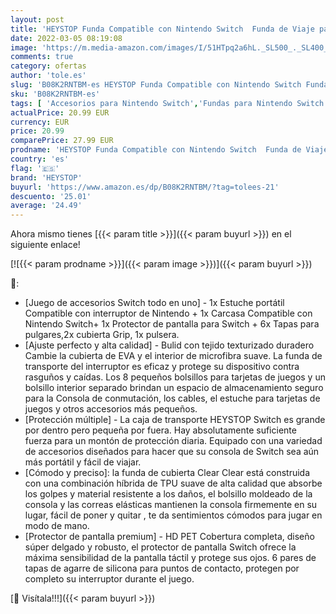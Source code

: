 ```yaml
---
layout: post
title: 'HEYSTOP Funda Compatible con Nintendo Switch  Funda de Viaje para Switch con Más Espacio de Almacenamiento para 8 Juegos  Funda Compatible con Nintendo Switch Console & Accesorios  Rojo Púrpura '
date: 2022-03-05 08:19:08
image: 'https://m.media-amazon.com/images/I/51HTpq2a6hL._SL500_._SL400_.jpg'
comments: true
category: ofertas
author: 'tole.es'
slug: 'B08K2RNTBM-es HEYSTOP Funda Compatible con Nintendo Switch Funda de...'
sku: 'B08K2RNTBM-es'
tags: [ 'Accesorios para Nintendo Switch','Fundas para Nintendo Switch','Fundas y almacenamiento para Nintendo Switch','Hardware y juegos para Nintendo Switch','Videojuegos','heystop','nintendo', ]
actualPrice: 20.99 EUR
currency: EUR
price: 20.99
comparePrice: 27.99 EUR
prodname: 'HEYSTOP Funda Compatible con Nintendo Switch  Funda de Viaje para Switch con Más Espacio de Almacenamiento para 8 Juegos  Funda Compatible con Nintendo Switch Console & Accesorios  Rojo Púrpura '
country: 'es'
flag: '🇪🇸'
brand: 'HEYSTOP'
buyurl: 'https://www.amazon.es/dp/B08K2RNTBM/?tag=tolees-21'
descuento: '25.01'
average: '24.49'
---
```


Ahora mismo tienes [{{< param title >}}]({{< param buyurl >}}) en el siguiente enlace!

[![{{< param prodname >}}]({{< param image >}})]({{< param buyurl >}})

🔎:

- [Juego de accesorios Switch todo en uno] - 1x Estuche portátil Compatible con interruptor de Nintendo + 1x Carcasa Compatible con Nintendo Switch+ 1x Protector de pantalla para Switch + 6x Tapas para pulgares,2x cubierta Grip, 1x pulsera.
- [Ajuste perfecto y alta calidad] - Bulid con tejido texturizado duradero Cambie la cubierta de EVA y el interior de microfibra suave. La funda de transporte del interruptor es eficaz y protege su dispositivo contra rasguños y caídas. Los 8 pequeños bolsillos para tarjetas de juegos y un bolsillo interior separado brindan un espacio de almacenamiento seguro para la Consola de conmutación, los cables, el estuche para tarjetas de juegos y otros accesorios más pequeños.
- [Protección múltiple] - La caja de transporte HEYSTOP Switch es grande por dentro pero pequeña por fuera. Hay absolutamente suficiente fuerza para un montón de protección diaria. Equipado con una variedad de accesorios diseñados para hacer que su consola de Switch sea aún más portátil y fácil de viajar.
- [Cómodo y preciso]: la funda de cubierta Clear Clear está construida con una combinación híbrida de TPU suave de alta calidad que absorbe los golpes y material resistente a los daños, el bolsillo moldeado de la consola y las correas elásticas mantienen la consola firmemente en su lugar, fácil de poner y quitar , te da sentimientos cómodos para jugar en modo de mano.
- [Protector de pantalla premium] - HD PET Cobertura completa, diseño súper delgado y robusto, el protector de pantalla Switch ofrece la máxima sensibilidad de la pantalla táctil y protege sus ojos. 6 pares de tapas de agarre de silicona para puntos de contacto, protegen por completo su interruptor durante el juego.

[🛒 Visítala!!!]({{< param buyurl >}})
